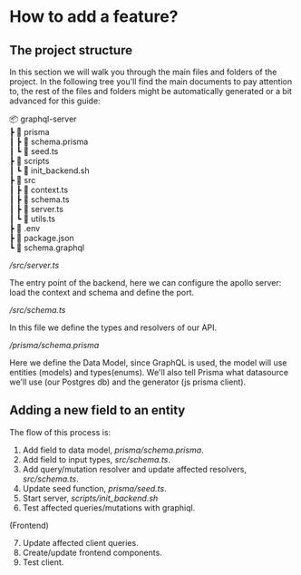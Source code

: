 # How to add a feature?

## The project structure

In this section we will walk you through the main files and folders of the project. In the following tree you'll find the main documents to pay attention to, the rest of the files and folders might be automatically generated or a bit advanced for this guide:

📦 graphql-server <br>
┣ 📂 prisma <br>
┃ ┣ 📜 schema.prisma <br>
┃ ┗ 📜 seed.ts <br>
┣ 📂 scripts <br>
┃ ┗ 📜 init_backend.sh <br>
┣ 📂 src <br>
┃ ┣ 📜 context.ts <br>
┃ ┣ 📜 schema.ts <br>
┃ ┣ 📜 server.ts <br>
┃ ┗ 📜 utils.ts <br>
┣ 📜 .env <br>
┣ 📜 package.json <br>
┗ 📜 schema.graphql <br>

_/src/server.ts_

The entry point of the backend, here we can configure the apollo server: load the context and schema and define the port.

_/src/schema.ts_

In this file we define the types and resolvers of our API.

_/prisma/schema.prisma_

Here we define the Data Model, since GraphQL is used, the model will use entities (models) and types(enums). We'll also tell Prisma what datasource we'll use (our Postgres db) and the generator (js prisma client).

## Adding a new field to an entity

The flow of this process is:

1. Add field to data model, _prisma/schema.prisma_.
2. Add field to input types, _src/schema.ts_.
3. Add query/mutation resolver and update affected resolvers, _src/schema.ts_.
4. Update seed function, _prisma/seed.ts_.
5. Start server, _scripts/init_backend.sh_
6. Test affected queries/mutations with graphiql.

(Frontend)

7. Update affected client queries.
8. Create/update frontend components.
9. Test client.

